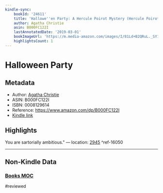 ```yaml
---
kindle-sync:
    bookId: '24611'
    title: 'Hallowe''en Party: A Hercule Poirot Mystery (Hercule Poirot series Book 36)'
    author: Agatha Christie
    asin: B000FC122I
    lastAnnotatedDate: '2019-03-01'
    bookImageUrl: 'https://m.media-amazon.com/images/I/81Ld+B2QRuL._SY160.jpg'
    highlightsCount: 1
---
```


# Halloween Party

## Metadata

-   Author: [Agatha Christie](https://www.amazon.comundefined)
-   ASIN: B000FC122I
-   ISBN: 0008129614
-   Reference: https://www.amazon.com/dp/B000FC122I
-   [Kindle link](kindle://book?action=open&asin=B000FC122I)

## Highlights

You are sartorially ambitious." — location: [2945](kindle://book?action=open&asin=B000FC122I&location=2945) ^ref-16050

---

## Non-Kindle Data

### [Books MOC](Books%20MOC.md)
#reviewed